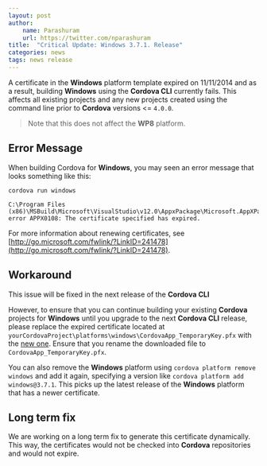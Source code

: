 ```yaml
---
layout: post
author:
    name: Parashuram
    url: https://twitter.com/nparashuram
title:  "Critical Update: Windows 3.7.1. Release"
categories: news
tags: news release 
---
```


A certificate in the **Windows** platform template expired on 11/11/2014 and as a result,
building **Windows** using the **Cordova CLI** currently fails.
This affects all existing projects and any new projects created using the command line prior to **Cordova** versions <= `4.0.0`.

> Note that this does not affect the **WP8** platform.  

## Error Message
When building Cordova for **Windows**, you may seen an error message that looks something like this:


    cordova run windows

    C:\Program Files (x86)\MSBuild\Microsoft\VisualStudio\v12.0\AppxPackage\Microsoft.AppXPackage.Targets(1772,9): error APPX0108: The certificate specified has expired. 
    
For more information about renewing certificates, see [http://go.microsoft.com/fwlink/?LinkID=241478](http://go.microsoft.com/fwlink/?LinkID=241478).


## Workaround

This issue will be fixed in the next release of the **Cordova CLI**

However, to ensure that you can continue building your existing **Cordova** projects for **Windows** until you upgrade to the next **Cordova CLI** release,
please replace the expired certificate located at `yourCordovaProject\platforms\windows\CordovaApp_TemporaryKey.pfx` with the [new one](https://git-wip-us.apache.org/repos/asf?p=cordova-windows.git;a=blob;f=template/CordovaApp_TemporaryKey.pfx;h=90d7ab2208ce170d176a2ac8a60eb22fbc1cbf7a;hb=refs/tags/3.7.1).
Ensure that you rename the downloaded file to `CordovaApp_TemporaryKey.pfx`.

You can also remove the **Windows** platform using `cordova platform remove windows` and add it again,
specifying a version like `cordova platform add windows@3.7.1`.
This picks up the latest release of the **Windows** platform that has a newer certificate.

## Long term fix
We are working on a long term fix to generate this certificate dynamically.
This way, the certificates would not be checked into **Cordova** repositories and would not expire.
